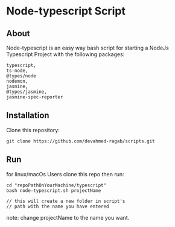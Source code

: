 # Node-typescript Script

## About

Node-typescript is an easy way bash script for starting a NodeJs Typescript Project with the following packages:

```
typescript,
ts-node,
@types/node
nodemon,
jasmine,
@types/jasmine,
jasmine-spec-reporter
```

## Installation

Clone this repository:

```
git clone https://github.com/devahmed-ragab/scripts.git
```

## Run

for linux/macOs Users clone this repo then run:

```
cd "repoPathOnYourMachine/typescript"
bash node-typescript.sh projectName

// this will create a new folder in script's
// path with the name you have entered
```

note: change projectName to the name you want.
